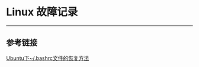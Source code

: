 # Linux 故障记录
***

## 参考链接
[Ubuntu下~/.bashrc文件的恢复方法](https://blog.csdn.net/yucicheung/article/details/79334998)
